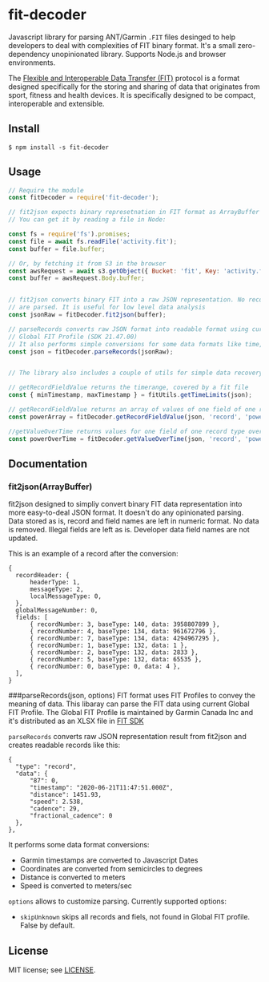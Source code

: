 # fit-decoder

Javascript library for parsing ANT/Garmin `.FIT` files desinged to help developers to deal with complexities of FIT binary format. It's a small zero-dependency unopinionated library. 
Supports Node.js and browser environments.

The [Flexible and Interoperable Data Transfer (FIT)](https://developer.garmin.com/fit/protocol/) protocol is a format designed specifically for the storing and sharing of data that originates from sport, fitness and health devices. It is specifically designed to be compact, interoperable and extensible. 

## Install

```
$ npm install -s fit-decoder 
```

## Usage

```javascript
// Require the module
const fitDecoder = require('fit-decoder');

// fit2json expects binary represetnation in FIT format as ArrayBuffer
// You can get it by reading a file in Node:

const fs = require('fs').promises;
const file = await fs.readFile('activity.fit');
const buffer = file.buffer;

// Or, by fetching it from S3 in the browser
const awsRequest = await s3.getObject({ Bucket: 'fit', Key: 'activity.fit' }).promise();
const buffer = awsRequest.Body.buffer;


// fit2json converts binary FIT into a raw JSON representation. No record names, types or values 
// are parsed. It is useful for low level data analysis
const jsonRaw = fitDecoder.fit2json(buffer);

// parseRecords converts raw JSON format into readable format using current 
// Global FIT Profile (SDK 21.47.00)
// It also performs simple conversions for some data formats like time, distance, coordinates.
const json = fitDecoder.parseRecords(jsonRaw);


// The library also includes a couple of utils for simple data recovery.

// getRecordFieldValue returns the timerange, covered by a fit file
const { minTimestamp, maxTimestamp } = fitUtils.getTimeLimits(json);

// getRecordFieldValue returns an array of values of one field of one record type
const powerArray = fitDecoder.getRecordFieldValue(json, 'record', 'power');

//getValueOverTime returns values for one field of one record type over time
const powerOverTime = fitDecoder.getValueOverTime(json, 'record', 'power');
```

## Documentation
### fit2json(ArrayBuffer)

fit2json designed to simpliy convert binary FIT data representation into more easy-to-deal JSON format. 
It doesn't do any opinionated parsing. Data stored as is, record and field names are left in numeric 
format. No data is removed. Illegal fields are left as is. Developer data field names are not updated.

This is an example of a record after the conversion:

```
{
  recordHeader: {
      headerType: 1,
      messageType: 2,
      localMessageType: 0,
  },
  globalMessageNumber: 0,
  fields: [
      { recordNumber: 3, baseType: 140, data: 3958807899 },
      { recordNumber: 4, baseType: 134, data: 961672796 },
      { recordNumber: 7, baseType: 134, data: 4294967295 },
      { recordNumber: 1, baseType: 132, data: 1 },
      { recordNumber: 2, baseType: 132, data: 2833 },
      { recordNumber: 5, baseType: 132, data: 65535 },
      { recordNumber: 0, baseType: 0, data: 4 },
  ],
}
```


###parseRecords(json, options)
FIT format uses FIT Profiles to convey the meaning of data. This libaray can parse the FIT data 
using current Global FIT Profile. The Global FIT Profile is maintained by Garmin Canada Inc
and it's distributed as an XLSX file in [FIT SDK](https://www.thisisant.com/developer/resources/downloads/)

`parseRecords` converts raw JSON representation result from fit2json and creates readable records like this:

```
{
  "type": "record",
  "data": {
      "87": 0,
      "timestamp": "2020-06-21T11:47:51.000Z",
      "distance": 1451.93,
      "speed": 2.538,
      "cadence": 29,
      "fractional_cadence": 0
  },
},
```

It performs some data format conversions:

- Garmin timestamps are converted to Javascript Dates
- Coordinates are converted from semicircles to degrees
- Distance is converted to meters
- Speed is converted to meters/sec

 `options` allows to customize parsing. Currently supported options:
 - `skipUnknown` skips all records and fiels, not found in Global FIT profile. False by default.

 

## License

MIT license; see [LICENSE](./LICENSE).
